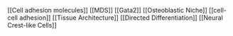 [[Cell adhesion molecules]]
[[MDS]]
[[Gata2]]
[[Osteoblastic Niche]]
[[cell-cell adhesion]]
[[Tissue Architecture]]
[[Directed Differentiation]]
[[Neural Crest-like Cells]]
